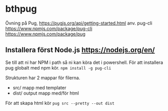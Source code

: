 # bthpug

Övning på Pug, https://pugjs.org/api/getting-started.html 
anv. pug-cli https://www.npmjs.com/package/pug-cli
https://www.npmjs.com/package/pug

## Installera först Node.js https://nodejs.org/en/

Se till att ni har NPM i path så ni kan köra det i powershell.
För att installera pug globalt med npm kör.
`npm install -g pug-cli`

Strukturen har 2 mappar för filerna.
* src/ mapp med templater
* dist/ output mapp med/för html 

För att skapa html kör
`pug src --pretty --out dist`
